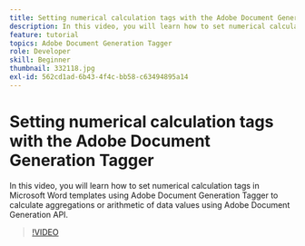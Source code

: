 ```yaml
---
title: Setting numerical calculation tags with the Adobe Document Generation Tagger
description: In this video, you will learn how to set numerical calculation tags in Microsoft Word templates using Adobe Document Generation Tagger to calculate aggregations or arithmetic of data values using Adobe Document Generation API
feature: tutorial
topics: Adobe Document Generation Tagger
role: Developer
skill: Beginner
thumbnail: 332118.jpg
exl-id: 562cd1ad-6b43-4f4c-bb58-c63494895a14
---
```

# Setting numerical calculation tags with the Adobe Document Generation Tagger

In this video, you will learn how to set numerical calculation tags in Microsoft Word templates using Adobe Document Generation Tagger to calculate aggregations or arithmetic of data values using Adobe Document Generation API.

>[!VIDEO](https://video.tv.adobe.com/v/332118?hidetitle=true)
